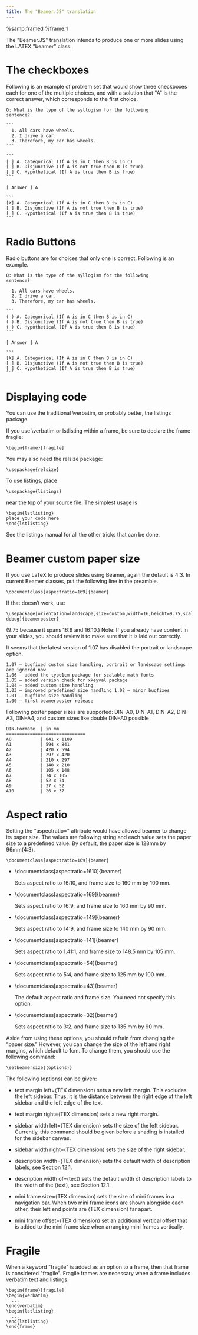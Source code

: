 ```yaml
---
title: The "Beamer.JS" translation
---
```


%samp:framed
%frame:1

The "Beamer.JS" translation intends to produce one or more slides
using the LATEX "beamer" class.

# The checkboxes

Following is an example of problem set that would show
three checkboxes each for one of the multiple choices,
and with a solution that "A" is the correct answer,
which corresponds to the first choice.

    Q: What is the type of the syllogism for the following 
    sentence?
      
    ```    
      1. All cars have wheels.
      2. I drive a car.
      3. Therefore, my car has wheels.
    ```
    
    ```    
    [ ] A. Categorical (If A is in C then B is in C)
    [ ] B. Disjunctive (If A is not true then B is true)
    [ ] C. Hypothetical (If A is true then B is true)
    ```
    
    [ Answer ] A
    
    ```    
    [X] A. Categorical (If A is in C then B is in C)
    [ ] B. Disjunctive (If A is not true then B is true)
    [ ] C. Hypothetical (If A is true then B is true)
    ```

# Radio Buttons

Radio buttons are for choices that only one is correct.
Following is an example.

    Q: What is the type of the syllogism for the following 
    sentence?
    
      1. All cars have wheels.
      2. I drive a car.
      3. Therefore, my car has wheels.
    
    ```    
    ( ) A. Categorical (If A is in C then B is in C)
    ( ) B. Disjunctive (If A is not true then B is true)
    ( ) C. Hypothetical (If A is true then B is true)
    ```
    
    [ Answer ] A
    
    ```    
    [X] A. Categorical (If A is in C then B is in C)
    [ ] B. Disjunctive (If A is not true then B is true)
    [ ] C. Hypothetical (If A is true then B is true)
    ```


# Displaying code

You can use the traditional \verbatim, or probably better, the
listings package.

If you use \verbatim or lstlisting within a frame, be sure to declare
the frame fragile:

    \begin{frame}[fragile]

You may also need the relsize package:

    \usepackage{relsize}

To use listings, place

    \usepackage{listings}

near the top of your source file. The simplest usage is

    \begin{lstlisting}
    place your code here
    \end{lstlisting}

See the listings manual for all the other tricks that can be done.


# Beamer custom paper size

If you use LaTeX to produce slides using Beamer, again the default is
4:3. In current Beamer classes, put the following line in the
preamble.

    \documentclass[aspectratio=169]{beamer}

If that doesn’t work, use

    \usepackage[orientation=landscape,size=custom,width=16,height=9.75,scale=0.5,
    debug]{beamerposter}

(9.75 because it spans 16:9 and 16:10.)
Note: If you already have content in your slides, you should review it to make sure that it is laid out
correctly. 

It seems that the latest version of 1.07 has disabled the portrait or landscape option.

```
1.07 – bugfixed custom size handling, portrait or landscape settings are ignored now 
1.06 – added the type1cm package for scalable math fonts
1.05 – added version check for xkeyval package
1.04 – added custom size handling
1.03 – improved predefined size handling 1.02 – minor bugfixes
1.01 – bugfixed size handling
1.00 – first beamerposter release
```

Following poster paper sizes are supported: DIN–A0, DIN–A1, DIN–A2,
DIN–A3, DIN–A4, and custom sizes like double DIN–A0 possible

```tabular
DIN-Formate  | in mm
==============================
A0           | 841 x 1189 
A1           | 594 x 841
A2           | 420 x 594
A3           | 297 x 420
A4           | 210 x 297
A5           | 148 x 210
A6           | 105 x 148
A7           | 74 x 105
A8           | 52 x 74
A9           | 37 x 52
A10          | 26 x 37
``` 





# Aspect ratio

Setting the "aspectratio=" attribute would have
allowed beamer to change its paper size. The values
are following string and each value sets the paper size to 
a predefined value. By default, the paper size is
128mm by 96mm(4:3).

    \documentclass[aspectratio=169]{beamer}


+ \documentclass[aspectratio=1610]{beamer}
  
  Sets aspect ratio to 16:10, and frame size to 160 mm by 100 mm.

+ \documentclass[aspectratio=169]{beamer}

  Sets aspect ratio to 16:9, and frame size to 160 mm by 90 mm.

+ \documentclass[aspectratio=149]{beamer}

  Sets aspect ratio to 14:9, and frame size to 140 mm by 90 mm.

+ \documentclass[aspectratio=141]{beamer}

  Sets aspect ratio to 1.41:1, and frame size to 148.5 mm by 105 mm.

+ \documentclass[aspectratio=54]{beamer}

  Sets aspect ratio to 5:4, and frame size to 125 mm by 100 mm.

+ \documentclass[aspectratio=43]{beamer}

  The default aspect ratio and frame size. You need not specify this option.

+ \documentclass[aspectratio=32]{beamer}

  Sets aspect ratio to 3:2, and frame size to 135 mm by 90 mm.


Aside from using these options, you should refrain from changing the
“paper size.” However, you can change the size of the left and right
margins, which default to 1cm. To change them, you should use the
following command:

    \setbeamersize{⟨options⟩}

The following ⟨options⟩ can be given:

* text margin left=⟨TEX dimension⟩ sets a new left margin. This
  excludes the left sidebar. Thus, it is the distance between the
  right edge of the left sidebar and the left edge of the text.

* text margin right=⟨TEX dimension⟩ sets a new right margin.

* sidebar width left=⟨TEX dimension⟩ sets the size of the left
  sidebar. Currently, this command should be given before a shading is
  installed for the sidebar canvas.

* sidebar width right=⟨TEX dimension⟩ sets the size of the right
  sidebar.

* description width=⟨TEX dimension⟩ sets the default width of
  description labels, see Section 12.1.

* description width of=⟨text⟩ sets the default width of description
  labels to the width of the ⟨text⟩, see Section 12.1.

* mini frame size=⟨TEX dimension⟩ sets the size of mini frames in a
  navigation bar. When two mini frame icons are shown alongside each
  other, their left end points are ⟨TEX dimension⟩ far apart.

* mini frame offset=⟨TEX dimension⟩ set an additional vertical offset
  that is added to the mini frame size when arranging mini frames
  vertically. 

  
# Fragile

When a keyword "fragile" is added as an option to a frame, then that frame is
considered "fragile". Fragile frames are necessary when a frame includes
verbatim text and listings. 

    \begin{frame}[fragile]
    \begin{verbatim}
      ...
    \end{verbatim}
    \begin{lstlisting}
      ...
    \end{lstlisting}
    \end{frame}






